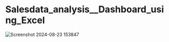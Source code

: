 # Salesdata_analysis__Dashboard_using_Excel

![Screenshot 2024-08-23 153847](https://github.com/user-attachments/assets/fc8c1d22-b108-46d5-8689-82b6da1ae76b)
